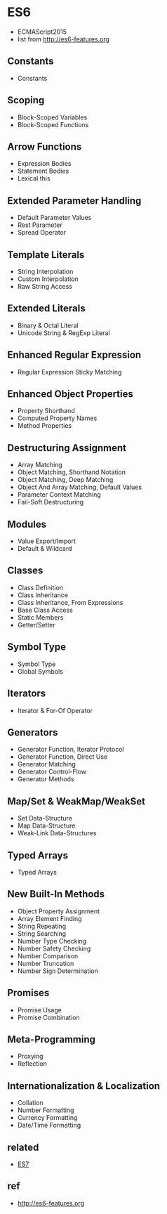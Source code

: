 # ES6
- ECMAScript2015
- list from http://es6-features.org

## Constants
- Constants

## Scoping
- Block-Scoped Variables
- Block-Scoped Functions

## Arrow Functions
- Expression Bodies
- Statement Bodies
- Lexical this

## Extended Parameter Handling
- Default Parameter Values
- Rest Parameter
- Spread Operator

## Template Literals
- String Interpolation
- Custom Interpolation
- Raw String Access

## Extended Literals
- Binary & Octal Literal
- Unicode String & RegExp Literal

## Enhanced Regular Expression
- Regular Expression Sticky Matching

## Enhanced Object Properties
- Property Shorthand
- Computed Property Names
- Method Properties

## Destructuring Assignment
- Array Matching
- Object Matching, Shorthand Notation
- Object Matching, Deep Matching
- Object And Array Matching, Default Values
- Parameter Context Matching
- Fail-Soft Destructuring

## Modules
- Value Export/Import
- Default & Wildcard

## Classes
- Class Definition
- Class Inheritance
- Class Inheritance, From Expressions
- Base Class Access
- Static Members
- Getter/Setter

## Symbol Type
- Symbol Type
- Global Symbols

## Iterators
- Iterator & For-Of Operator

## Generators
- Generator Function, Iterator Protocol
- Generator Function, Direct Use
- Generator Matching
- Generator Control-Flow
- Generator Methods

## Map/Set & WeakMap/WeakSet
- Set Data-Structure
- Map Data-Structure
- Weak-Link Data-Structures

## Typed Arrays
- Typed Arrays

## New Built-In Methods
- Object Property Assignment
- Array Element Finding
- String Repeating
- String Searching
- Number Type Checking
- Number Safety Checking
- Number Comparison
- Number Truncation
- Number Sign Determination

## Promises
- Promise Usage
- Promise Combination

## Meta-Programming
- Proxying
- Reflection

## Internationalization & Localization
- Collation
- Number Formatting
- Currency Formatting
- Date/Time Formatting

## related
- [ES7](/mib/js/es7)

## ref
- http://es6-features.org
